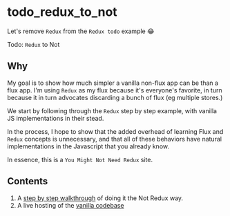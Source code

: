 # todo_redux_to_not
Let's remove `Redux` from the `Redux todo` example 😂

Todo: `Redux` to Not

## Why
My goal is to show how much simpler a vanilla non-flux app can be than a flux app.  I'm using `Redux` as my flux because it's
everyone's favorite, in turn because it in turn advocates discarding a bunch of flux (eg multiple stores.)

We start by following through the `Redux` step by step example, with vanilla JS implementations in their stead.

In the process, I hope to show that the added overhead of learning Flux and `Redux` concepts is unnecessary, and that all of these
behaviors have natural implementations in the Javascript that you already know.

In essence, this is a `You Might Not Need Redux` site.

## Contents

1. A [step by step walkthrough](./walkthrough/walkthrough_index.md) of doing it the Not Redux way.
1. A live hosting of the [vanilla codebase](https://stonecypher.github.io/todo_redux_to_not/vanilla/todo.html)

